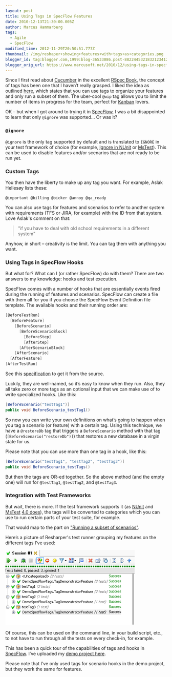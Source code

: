 ```yaml
---
layout: post
title: Using Tags in SpecFlow Features
date: 2010-12-13T21:30:00.005Z
author: Marcus Hammarberg
tags:
  - Agile
  - SpecFlow
modified_time: 2012-11-29T20:50:51.777Z
thumbnail: /img/reshaper+showing+features+with+tags+as+categories.png
blogger_id: tag:blogger.com,1999:blog-36533086.post-8822445321832123412
blogger_orig_url: https://www.marcusoft.net/2010/12/using-tags-in-specflow-features.html
---
```


Since I first read about [Cucumber](https://github.com/aslakhellesoy/cucumber/wiki) in the excellent [RSpec Book](http://www.pragprog.com/titles/achbd/the-rspec-book), the concept of tags has been one that I haven’t really grasped. I liked the idea as outlined [here](https://github.com/aslakhellesoy/cucumber/wiki/Tags), which states that you can use tags to organize your features and only run a subset of them. The uber-cool `@wip` tag allows you to limit the number of items in progress for the team, perfect for [Kanban](https://www.marcusoft.net/2009/11/kanban-example-by-henrik-kniberg.html) lovers.

OK – but when I got around to trying it in [SpecFlow](http://www.specflow.org/), I was a bit disappointed to learn that only `@ignore` was supported… Or was it?

### `@ignore`

`@ignore` is the only tag supported by default and is translated to `IGNORE` in your test framework of choice (for example, [Ignore in NUnit](http://www.nunit.org/index.php) or [MsTest](http://msdn.microsoft.com/en-us/library/ms182457(v=vs.80).aspx#UsingIgnoreAttribute)). This can be used to disable features and/or scenarios that are not ready to be run yet.

### Custom Tags

You then have the liberty to make up any tag you want. For example, Aslak Hellesøy lists these:

```text
@important @billing @bicker @annoy @qa_ready
```

You can also use tags for features and scenarios to refer to another system with requirements (TFS or JIRA, for example) with the ID from that system. Love Aslak's comment on that:

> "if you have to deal with old school requirements in a different system"

Anyhow, in short – creativity is the limit. You can tag them with anything you want.

### Using Tags in SpecFlow Hooks

But what for? What can I (or rather SpecFlow) do with them? There are two answers to my knowledge: hooks and test execution.

SpecFlow comes with a number of hooks that are essentially events fired during the running of features and scenarios. SpecFlow can create a file with them all for you if you choose the SpecFlow Event Definition file template. The available hooks and their running order are:

```csharp
[BeforeTestRun]
  [BeforeFeature]
    [BeforeScenario]
      [BeforeScenarioBlock]
        [BeforeStep]
        [AfterStep]
      [AfterScenarioBlock]
    [AfterScenario]
  [AfterFeature]
[AfterTestRun]
```

See this [specification](https://github.com/techtalk/SpecFlow/blob/master/Tests/FeatureTests/BeforeAfterHooks/BeforeAfterHooks.feature) to get it from the source.

Luckily, they are well-named, so it’s easy to know when they run. Also, they all take zero or more tags as an optional input that we can make use of to write specialized hooks. Like this:

```csharp
[BeforeScenario("testTag1")]
public void BeforeScenario_testTag1()
```

So now you can write your own definitions on what’s going to happen when you tag a scenario (or feature) with a certain tag. Using this technique, we have a `@restoreDb` tag that triggers a `BeforeScenario` method with that tag (`[BeforeScenario("restoreDb")]`) that restores a new database in a virgin state for us.

Please note that you can use more than one tag in a hook, like this:

```csharp
[BeforeScenario("testTag1", "testTag2", "testTag3")]
public void BeforeScenario_testTags()
```

But then the tags are OR-ed together. So the above method (and the empty one) will run for `@testTag1`, `@testTag2`, and `@testTag3`.

### Integration with Test Frameworks

But wait, there is more. If the test framework supports it (as [NUnit](http://www.nunit.org/index.php?p=category&r=2.2) and [MsTest](http://msdn.microsoft.com/en-us/library/ms182489.aspx#category) [4.0 does](http://groups.google.com/group/specflow/browse_thread/thread/5e15853e59f8219e/baaec86e7ed8da6a?lnk=gst&q=tags+mstest#baaec86e7ed8da6a)), the tags will be converted to categories which you can use to run certain parts of your test suite, for example.

That would map to the part on ["Running a subset of scenarios"](https://github.com/aslakhellesoy/cucumber/wiki/Tags).

Here’s a picture of Resharper's test runner grouping my features on the different tags I’ve used:

![Categories](/img/reshaper+showing+features+with+tags+as+categories.png)

Of course, this can be used on the command line, in your build script, etc., to not have to run through all the tests on every check-in, for example.

This has been a quick tour of the capabilities of tags and hooks in [SpecFlow](http://www.specflow.org/). I’ve uploaded my [demo project here](https://github.com/marcusoftnet/DemoSpecFlowTags).

Please note that I’ve only used tags for scenario hooks in the demo project, but they work the same for features.